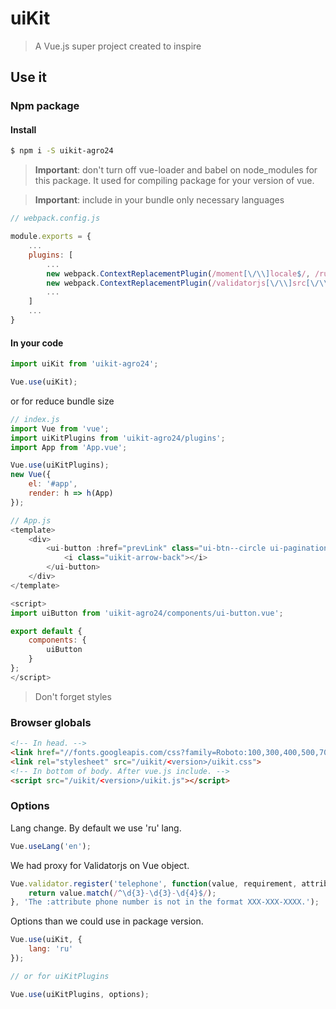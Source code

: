 # uiKit

> A Vue.js super project created to inspire

## Use it

### Npm package

#### Install

```sh
$ npm i -S uikit-agro24
```
> **Important**: don't turn off vue-loader and babel on node_modules for this package. It used for compiling package for your version of vue.

> **Important**: include in your bundle only necessary languages

```js
// webpack.config.js

module.exports = {
    ...
    plugins: [
        ...
        new webpack.ContextReplacementPlugin(/moment[\/\\]locale$/, /ru/),
        new webpack.ContextReplacementPlugin(/validatorjs[\/\\]src[\/\\]lang$/, /en|ru/),
        ...
    ]
    ...
}
```

#### In your code

```js
import uiKit from 'uikit-agro24';

Vue.use(uiKit);
```

or for reduce bundle size

```js
// index.js
import Vue from 'vue';
import uiKitPlugins from 'uikit-agro24/plugins';
import App from 'App.vue';

Vue.use(uiKitPlugins);
new Vue({
    el: '#app',
    render: h => h(App)
});
```

```js
// App.js
<template>
    <div>
        <ui-button :href="prevLink" class="ui-btn--circle ui-pagination__prev__link">
            <i class="uikit-arrow-back"></i>
        </ui-button>
    </div>
</template>

<script>
import uiButton from 'uikit-agro24/components/ui-button.vue';

export default {
    components: {
        uiButton
    }
};
</script>
```

> Don't forget styles

### Browser globals

```html
<!-- In head. -->
<link href="//fonts.googleapis.com/css?family=Roboto:100,300,400,500,700,900&subset=cyrillic" rel="stylesheet">
<link rel="stylesheet" src="/uikit/<version>/uikit.css">
<!-- In bottom of body. After vue.js include. -->
<script src="/uikit/<version>/uikit.js"></script>
```

### Options

Lang change. By default we use 'ru' lang.

```js
Vue.useLang('en');
```

We had proxy for Validatorjs on Vue object.

```js
Vue.validator.register('telephone', function(value, requirement, attribute) {
    return value.match(/^\d{3}-\d{3}-\d{4}$/);
}, 'The :attribute phone number is not in the format XXX-XXX-XXXX.');
```

Options than we could use in package version.

```js
Vue.use(uiKit, {
    lang: 'ru'
});

// or for uiKitPlugins

Vue.use(uiKitPlugins, options);
```
